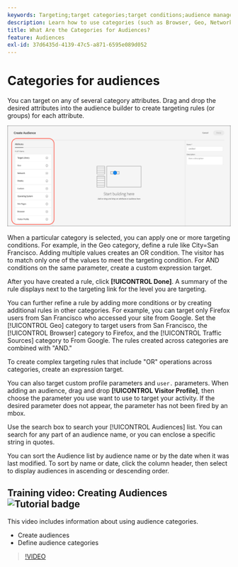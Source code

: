 ```yaml
---
keywords: Targeting;target categories;target conditions;audience manager;custom profile parameters;visitor profile;custom user parameters;target rules
description: Learn how to use categories (such as Browser, Geo, Network, Operating System, Visitor Profile) to target content.
title: What Are the Categories for Audiences?
feature: Audiences
exl-id: 37d6435d-4139-47c5-a871-6595e089d052
---
```

# Categories for audiences

You can target on any of several category attributes. Drag and drop the desired attributes into the audience builder to create targeting rules (or groups) for each attribute.

![Attributes for audiences](/help/c-target/c-audiences/assets/attributes.png)

When a particular category is selected, you can apply one or more targeting conditions. For example, in the Geo category, define a rule like City=San Francisco. Adding multiple values creates an OR condition. The visitor has to match only one of the values to meet the targeting condition. For AND conditions on the same parameter, create a custom expression target.

After you have created a rule, click **[!UICONTROL Done]**. A summary of the rule displays next to the targeting link for the level you are targeting.

You can further refine a rule by adding more conditions or by creating additional rules in other categories. For example, you can target only Firefox users from San Francisco who accessed your site from Google. Set the [!UICONTROL Geo] category to target users from San Francisco, the [!UICONTROL Browser] category to Firefox, and the [!UICONTROL Traffic Sources] category to From Google. The rules created across categories are combined with "AND." 

To create complex targeting rules that include "OR" operations across categories, create an expression target.

You can also target custom profile parameters and `user.` parameters. When adding an audience, drag and drop **[!UICONTROL Visitor Profile]**, then choose the parameter you use want to use to target your activity. If the desired parameter does not appear, the parameter has not been fired by an mbox.

Use the search box to search your [!UICONTROL Audiences] list. You can search for any part of an audience name, or you can enclose a specific string in quotes.

You can sort the Audience list by audience name or by the date when it was last modified. To sort by name or date, click the column header, then select to display audiences in ascending or descending order.

## Training video: Creating Audiences ![Tutorial badge](/help/assets/tutorial.png)

This video includes information about using audience categories.

* Create audiences 
* Define audience categories

>[!VIDEO](https://video.tv.adobe.com/v/17392)
